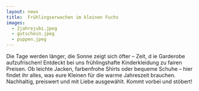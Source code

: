 ```yaml
---
layout: news
title:  Frühlingserwachen im kleinen Fuchs
images:
  - 2jahrejubi.jpeg
  - gutschein.jpeg
  - puppen.jpeg
---
```


Die Tage werden länger, die Sonne zeigt sich öfter – Zeit, d
ie Garderobe aufzufrischen! Entdeckt bei uns frühlingshafte Kinderkleidung zu fairen Preisen. 
Ob leichte Jacken, farbenfrohe Shirts oder bequeme Schuhe – hier findet ihr alles, 
was eure Kleinen für die warme Jahreszeit brauchen. Nachhaltig, 
preiswert und mit Liebe ausgewählt. Kommt vorbei und stöbert!
